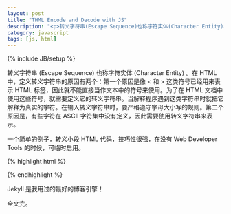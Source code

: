 ```yaml
---
layout: post
title: "THML Encode and Decode with JS"
description: "<p>转义字符串(Escape Sequence)也称字符实体(Character Entity)。在 HTML 中，定义转义字符串的原因有两个：第一个原因是像 &lt; 和 &gt; 这类符号已经用来表示 HTML 标签，因此就不能直接当作文本中的符号来使用。为了在 HTML 文档中使用这些符号，就需要定义它的转义字符串。当解释程序遇到这类字符串时就把它解释为真实的字符。在输入转义字符串时，要严格遵守字母大小写的规则。第二个原因是，有些字符在ASCII字符集中没有定义，因此需要使用转义字符串来表示。</p><p>一个简单的例子，转义小段 HTML 代码，技巧性很强，在没有 Web Developer Tools 的时候，可临时启用。</p><p>Jekyll 是我用过的最好的博客引擎！</p>"
category: javascript
tags: [js, html]
---
```

{% include JB/setup %}

转义字符串 (Escape Sequence) 也称字符实体 (Character Entity) 。在 HTML 中，定义转义字符串的原因有两个：第一个原因是像 &lt; 和 &gt; 这类符号已经用来表示 HTML 标签，因此就不能直接当作文本中的符号来使用。为了在 HTML 文档中使用这些符号，就需要定义它的转义字符串。当解释程序遇到这类字符串时就把它解释为真实的字符。在输入转义字符串时，要严格遵守字母大小写的规则。第二个原因是，有些字符在 ASCII 字符集中没有定义，因此需要使用转义字符串来表示。

一个简单的例子，转义小段 HTML 代码，技巧性很强，在没有 Web Developer Tools 的时候，可临时启用。

{% highlight html %}
<!doctype html>
<html lang="en">
<head>
    <meta charset="UTF-8">
    <title>Document</title>
</head>
<body>

<script type="text/javascript">
function htmlEncode(str) {
    var div = document.createElement("div");
    div.appendChild(document.createTextNode(str));
    return div.innerHTML;
}

function htmlDecode(str) {
    var div = document.createElement("div");
    div.innerHTML = str;
    return div.innerHTML;
}

var str = '<img src="/path/to/img.jpg" alt="alt text" title="Title" />';
console.log(htmlEncode(str));
</script>
	
</body>
</html>
{% endhighlight %}

Jekyll 是我用过的最好的博客引擎！

全文完。

